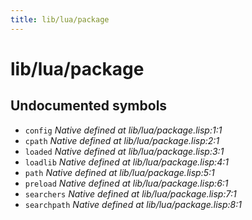 ```yaml
---
title: lib/lua/package
---
```

# lib/lua/package
## Undocumented symbols
 - `config` *Native defined at lib/lua/package.lisp:1:1*
 - `cpath` *Native defined at lib/lua/package.lisp:2:1*
 - `loaded` *Native defined at lib/lua/package.lisp:3:1*
 - `loadlib` *Native defined at lib/lua/package.lisp:4:1*
 - `path` *Native defined at lib/lua/package.lisp:5:1*
 - `preload` *Native defined at lib/lua/package.lisp:6:1*
 - `searchers` *Native defined at lib/lua/package.lisp:7:1*
 - `searchpath` *Native defined at lib/lua/package.lisp:8:1*
